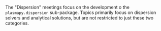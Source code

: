 The "Dispersion" meetings focus on the development o the ``plasmapy.dispersion``
sub-package.  Topics primarily focus on dispersion solvers and analytical
solutions, but are not restricted to just these two categories.
